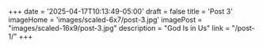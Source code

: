 +++
date = '2025-04-17T10:13:49-05:00'
draft = false
title = 'Post 3'
imageHome = 'images/scaled-6x7/post-3.jpg'
imagePost = "images/scaled-16x9/post-3.jpg"
description = "God Is in Us"
link = "/post-1/"
+++
